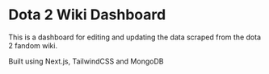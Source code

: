 # Dota 2 Wiki Dashboard 
This is a dashboard for editing and updating the data scraped from the dota 2 fandom wiki.

Built using Next.js, TailwindCSS and MongoDB